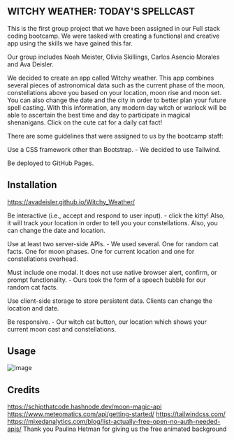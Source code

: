 ## WITCHY WEATHER: TODAY'S SPELLCAST

This is the first group project that we have been assigned in our Full stack coding bootcamp.
We were tasked with creating a functional and creative app using the skills we have gained this far. 

Our group includes Noah Meister, Olivia Skillings, Carlos Asencio Morales and Ava Deisler.

We decided to create an app called Witchy weather. This app combines several pieces of astronomical data such as the current phase of the moon, constellations above you based on your location, moon rise and moon set. You can also change the date and the city in order to better plan your future spell casting. With this information, any modern day witch or warlock will be able to ascertain the best time and day to participate in magical shenanigans. Click on the cute cat for a daily cat fact!

There are some guidelines that were assigned to us by the bootcamp staff:

Use a CSS framework other than Bootstrap. - We decided to use Tailwind.

Be deployed to GitHub Pages.

## Installation
https://avadeisler.github.io/Witchy_Weather/

Be interactive (i.e., accept and respond to user input). - click the kitty!
Also, it will track your location in order to tell you your constellations.
Also, you can change the date and location.

Use at least two server-side APIs. - We used several. One for random cat facts. One for moon phases. One for current location and one for constellations overhead.

Must include one modal. It does not use native browser alert, confirm, or prompt functionality. - Ours took the form of a speech bubble for our random cat facts.

Use client-side storage to store persistent data. Clients can change the location and date.

Be responsive. - Our witch cat button, our location which shows your current moon cast and constellations.

## Usage
![image](https://github.com/avadeisler/Witchy_Weather/assets/7796766/642c948d-c3c7-4064-a450-f85fb9c5c9d0)


## Credits
https://schipthatcode.hashnode.dev/moon-magic-api
https://www.meteomatics.com/api/getting-started/
https://tailwindcss.com/
https://mixedanalytics.com/blog/list-actually-free-open-no-auth-needed-apis/
Thank you Paulina Hetman for giving us the free animated background

